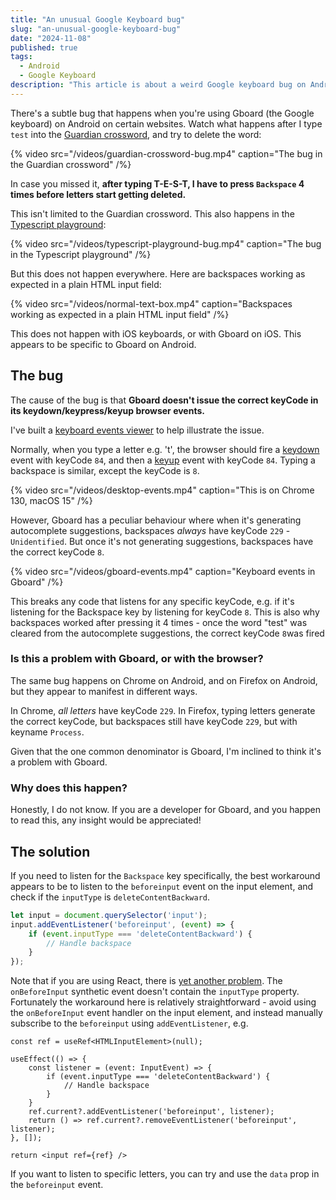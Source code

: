 ```yaml
---
title: "An unusual Google Keyboard bug"
slug: "an-unusual-google-keyboard-bug"
date: "2024-11-08"
published: true
tags:
  - Android
  - Google Keyboard
description: "This article is about a weird Google keyboard bug on Android."
---
```


There's a subtle bug that happens when you're using Gboard (the Google keyboard) on Android on certain websites. Watch what happens after I type `test` into the [Guardian crossword](https://www.theguardian.com/crosswords/cryptic/29529), and try to delete the word:

{% video src="/videos/guardian-crossword-bug.mp4" caption="The bug in the Guardian crossword" /%}

In case you missed it, **after typing T-E-S-T, I have to press `Backspace` 4 times before letters start getting deleted.**

This isn't limited to the Guardian crossword. This also happens in the [Typescript playground](https://www.typescriptlang.org/play/):

{% video src="/videos/typescript-playground-bug.mp4" caption="The bug in the Typescript playground" /%}

But this does not happen everywhere. Here are backspaces working as expected in a plain HTML input field:

{% video src="/videos/normal-text-box.mp4" caption="Backspaces working as expected in a plain HTML input field" /%}

This does not happen with iOS keyboards, or with Gboard on iOS. This appears to be specific to Gboard on Android.

## The bug

The cause of the bug is that **Gboard doesn't issue the correct keyCode in its keydown/keypress/keyup browser events.**

I've built a [keyboard events viewer](/projects/key-event-viewer) to help illustrate the issue.

Normally, when you type a letter e.g. 't', the browser should fire a [keydown](https://developer.mozilla.org/en-US/docs/Web/API/Element/keydown_event) event with keyCode `84`, and then a [keyup](https://developer.mozilla.org/en-US/docs/Web/API/Element/keyup_event) event with keyCode `84`. Typing a backspace is similar, except the keyCode is `8`.

{% video src="/videos/desktop-events.mp4" caption="This is on Chrome 130, macOS 15" /%}

However, Gboard has a peculiar behaviour where when it's generating autocomplete suggestions, backspaces *always* have keyCode `229` - `Unidentified`. But once it's not generating suggestions, backspaces have the correct keyCode `8`.

{% video src="/videos/gboard-events.mp4" caption="Keyboard events in Gboard" /%}

This breaks any code that listens for any specific keyCode, e.g. if it's listening for the Backspace key by listening for keyCode `8`. This is also why backspaces worked after pressing it 4 times - once the word "test" was cleared from the autocomplete suggestions, the correct keyCode `8`was fired

### Is this a problem with Gboard, or with the browser?

The same bug happens on Chrome on Android, and on Firefox on Android, but they appear to manifest in different ways.

In Chrome, *all letters* have keyCode `229`. In Firefox, typing letters generate the correct keyCode, but backspaces still have keyCode `229`, but with keyname `Process`.

Given that the one common denominator is Gboard, I'm inclined to think it's a problem with Gboard.

### Why does this happen?

Honestly, I do not know. If you are a developer for Gboard, and you happen to read this, any insight would be appreciated!

## The solution

If you need to listen for the `Backspace` key specifically, the best workaround appears to be to listen to the `beforeinput` event on the input element, and check if the `inputType` is `deleteContentBackward`.

```js
let input = document.querySelector('input');
input.addEventListener('beforeinput', (event) => {
    if (event.inputType === 'deleteContentBackward') {
        // Handle backspace
    }
});
```

Note that if you are using React, there is [yet another problem](https://github.com/facebook/react/issues/11211). The `onBeforeInput` synthetic event doesn't contain the `inputType` property. Fortunately the workaround here is relatively straightforward - avoid using the `onBeforeInput` event handler on the input element, and instead manually subscribe to the `beforeinput` using `addEventListener`, e.g.

```tsx
const ref = useRef<HTMLInputElement>(null);

useEffect(() => {
    const listener = (event: InputEvent) => {
        if (event.inputType === 'deleteContentBackward') {
            // Handle backspace
        }
    }
    ref.current?.addEventListener('beforeinput', listener);
    return () => ref.current?.removeEventListener('beforeinput', listener);
}, []);

return <input ref={ref} />
```

If you want to listen to specific letters, you can try and use the `data` prop in the `beforeinput` event.